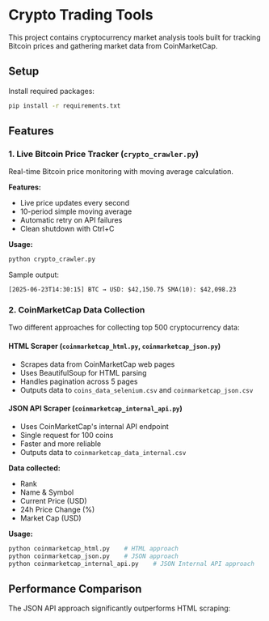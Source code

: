 # Crypto Trading Tools

This project contains cryptocurrency market analysis tools built for tracking Bitcoin prices and gathering market data from CoinMarketCap.

## Setup

Install required packages:
```bash
pip install -r requirements.txt
```

## Features

### 1. Live Bitcoin Price Tracker (`crypto_crawler.py`)

Real-time Bitcoin price monitoring with moving average calculation.

**Features:**
- Live price updates every second
- 10-period simple moving average
- Automatic retry on API failures
- Clean shutdown with Ctrl+C

**Usage:**
```bash
python crypto_crawler.py
```

Sample output:
```
[2025-06-23T14:30:15] BTC → USD: $42,150.75 SMA(10): $42,098.23
```

### 2. CoinMarketCap Data Collection

Two different approaches for collecting top 500 cryptocurrency data:

#### HTML Scraper (`coinmarketcap_html.py`, `coinmarketcap_json.py`)
- Scrapes data from CoinMarketCap web pages
- Uses BeautifulSoup for HTML parsing
- Handles pagination across 5 pages
- Outputs data to `coins_data_selenium.csv` and `coinmarketcap_json.csv`

#### JSON API Scraper (`coinmarketcap_internal_api.py`)  
- Uses CoinMarketCap's internal API endpoint
- Single request for 100 coins
- Faster and more reliable
- Outputs data to `coinmarketcap_data_internal.csv`

**Data collected:**
- Rank
- Name & Symbol
- Current Price (USD)
- 24h Price Change (%)
- Market Cap (USD)

**Usage:**
```bash
python coinmarketcap_html.py    # HTML approach
python coinmarketcap_json.py    # JSON approach
python coinmarketcap_internal_api.py    # JSON Internal API approach

```

## Performance Comparison

The JSON API approach significantly outperforms HTML scraping:

